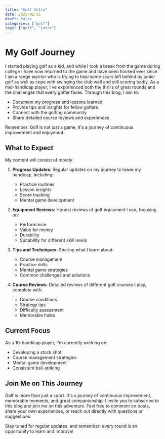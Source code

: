 ```yaml
---
title: "Golf Intro"
date: 2025-02-25
draft: false
categories: ["golf"]
tags: ["golf", "intro"]
---
```


# My Golf Journey

I started playing golf as a kid, and while I took a break from the game during college I have now returned to the game and have been hooked ever since. I am a range warrior who is trying to heal some scars left behind by junior golf as well as cope with swinging the club well and still scoring badly. As a mid-handicap player, I've experienced both the thrills of great rounds and the challenges that every golfer faces. Through this blog, I aim to:

- Document my progress and lessons learned
- Provide tips and insights for fellow golfers
- Connect with the golfing community
- Share detailed course reviews and experiences

Remember: Golf is not just a game, it's a journey of continuous improvement and enjoyment.

## What to Expect

My content will consist of mostly:

1. **Progress Updates**: Regular updates on my journey to lower my handicap, including:

   - Practice routines
   - Lesson insights
   - Score tracking
   - Mental game development

2. **Equipment Reviews**: Honest reviews of golf equipment I use, focusing on:

   - Performance
   - Value for money
   - Durability
   - Suitability for different skill levels

3. **Tips and Techniques**: Sharing what I learn about:

   - Course management
   - Practice drills
   - Mental game strategies
   - Common challenges and solutions

4. **Course Reviews**: Detailed reviews of different golf courses I play, complete with:

   - Course conditions
   - Strategy tips
   - Difficulty assessment
   - Memorable holes

## Current Focus

As a 10-handicap player, I'm currently working on:

- Developing a stock shot
- Course management strategies
- Mental game development
- Consistent ball-striking

## Join Me on This Journey

Golf is more than just a sport. It's a journey of continuous improvement, memorable moments, and great companionship. I invite you to subscribe to this blog and join me on this adventure. Feel free to comment on posts, share your own experiences, or reach out directly with questions or suggestions.

Stay tuned for regular updates, and remember: every round is an opportunity to learn and improve!
